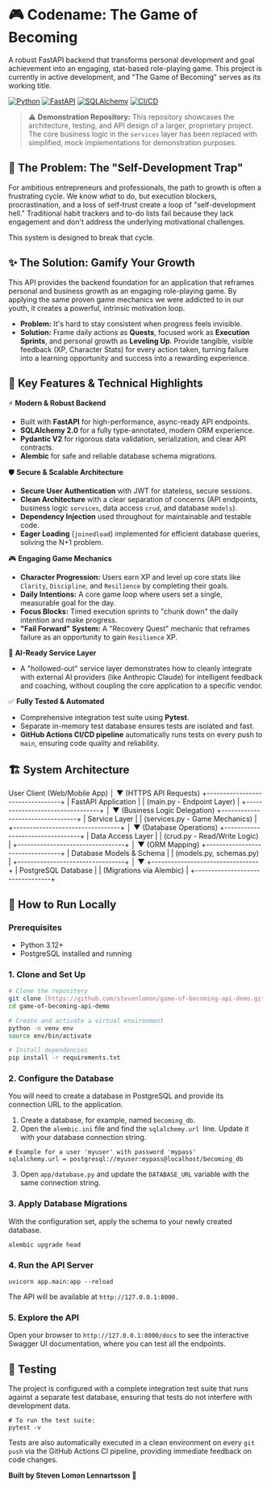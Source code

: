 # 🎮 Codename: The Game of Becoming

A robust FastAPI backend that transforms personal development and goal achievement into an engaging, stat-based role-playing game. This project is currently in active development, and "The Game of Becoming" serves as its working title.

[![Python](https://img.shields.io/badge/Python-3.12-blue.svg)](https://www.python.org/downloads/)
[![FastAPI](https://img.shields.io/badge/FastAPI-Latest-teal)](https://fastapi.tiangolo.com)
[![SQLAlchemy](https://img.shields.io/badge/SQLAlchemy-2.0-red)](https://www.sqlalchemy.org/)
[![CI/CD](https://github.com/stevenlomon/game-of-becoming-api-demo/actions/workflows/ci.yml/badge.svg)](https://github.com/stevenlomon/game-of-becoming-api-demo/actions/workflows/ci.yml)

> ⚠️ **Demonstration Repository:** This repository showcases the architecture, testing, and API design of a larger, proprietary project. The core business logic in the `services` layer has been replaced with simplified, mock implementations for demonstration purposes.

## 🎯 The Problem: The "Self-Development Trap"

For ambitious entrepreneurs and professionals, the path to growth is often a frustrating cycle. We know *what* to do, but execution blockers, procrastination, and a loss of self-trust create a loop of "self-development hell." Traditional habit trackers and to-do lists fail because they lack engagement and don't address the underlying motivational challenges.

This system is designed to break that cycle.

## ✨ The Solution: Gamify Your Growth

This API provides the backend foundation for an application that reframes personal and business growth as an engaging role-playing game. By applying the same proven game mechanics we were addicted to in our youth, it creates a powerful, intrinsic motivation loop.

* **Problem:** It's hard to stay consistent when progress feels invisible.
* **Solution:** Frame daily actions as **Quests**, focused work as **Execution Sprints**, and personal growth as **Leveling Up**. Provide tangible, visible feedback (XP, Character Stats) for every action taken, turning failure into a learning opportunity and success into a rewarding experience.

## 🔑 Key Features & Technical Highlights

⚡️ **Modern & Robust Backend**
* Built with **FastAPI** for high-performance, async-ready API endpoints.
* **SQLAlchemy 2.0** for a fully type-annotated, modern ORM experience.
* **Pydantic V2** for rigorous data validation, serialization, and clear API contracts.
* **Alembic** for safe and reliable database schema migrations.

🛡️ **Secure & Scalable Architecture**
* **Secure User Authentication** with JWT for stateless, secure sessions.
* **Clean Architecture** with a clear separation of concerns (API endpoints, business logic `services`, data access `crud`, and database `models`).
* **Dependency Injection** used throughout for maintainable and testable code.
* **Eager Loading** (`joinedload`) implemented for efficient database queries, solving the N+1 problem.

🎮 **Engaging Game Mechanics**
* **Character Progression:** Users earn XP and level up core stats like `Clarity`, `Discipline`, and `Resilience` by completing their goals.
* **Daily Intentions:** A core game loop where users set a single, measurable goal for the day.
* **Focus Blocks:** Timed execution sprints to "chunk down" the daily intention and make progress.
* **"Fail Forward" System:** A "Recovery Quest" mechanic that reframes failure as an opportunity to gain `Resilience` XP.

🤖 **AI-Ready Service Layer**
* A "hollowed-out" service layer demonstrates how to cleanly integrate with external AI providers (like Anthropic Claude) for intelligent feedback and coaching, without coupling the core application to a specific vendor.

✅ **Fully Tested & Automated**
* Comprehensive integration test suite using **Pytest**.
* Separate in-memory test database ensures tests are isolated and fast.
* **GitHub Actions CI/CD pipeline** automatically runs tests on every push to `main`, ensuring code quality and reliability.

## 🏗️ System Architecture
User Client (Web/Mobile App)
│
▼ (HTTPS API Requests)
+---------------------------------+
|      FastAPI Application        |
|  (main.py - Endpoint Layer)     |
+---------------------------------+
│
▼ (Business Logic Delegation)
+---------------------------------+
|      Service Layer              |
|  (services.py - Game Mechanics) |
+---------------------------------+
│
▼ (Database Operations)
+---------------------------------+
|      Data Access Layer          |
|  (crud.py - Read/Write Logic)   |
+---------------------------------+
│
▼ (ORM Mapping)
+---------------------------------+
|      Database Models & Schema   |
|  (models.py, schemas.py)        |
+---------------------------------+
│
▼
+---------------------------------+
|      PostgreSQL Database        |
|  (Migrations via Alembic)       |
+---------------------------------+

## 🚀 How to Run Locally

### Prerequisites
* Python 3.12+
* PostgreSQL installed and running

### 1. Clone and Set Up

```bash
# Clone the repository
git clone [https://github.com/stevenlomon/game-of-becoming-api-demo.git](https://github.com/stevenlomon/game-of-becoming-api-demo.git)
cd game-of-becoming-api-demo

# Create and activate a virtual environment
python -m venv env
source env/bin/activate

# Install dependencies
pip install -r requirements.txt
```

### 2. Configure the Database

You will need to create a database in PostgreSQL and provide its connection URL to the application.

1. Create a database, for example, named `becoming_db`.
2. Open the `alembic.ini` file and find the `sqlalchemy.url `line. Update it with your database connection string.

```console
# Example for a user 'myuser' with password 'mypass'
sqlalchemy.url = postgresql://myuser:mypass@localhost/becoming_db
```

3. Open `app/database.py` and update the `DATABASE_URL` variable with the same connection string.

### 3. Apply Database Migrations
With the configuration set, apply the schema to your newly created database.
```console
alembic upgrade head
```

### 4. Run the API Server
```console
uvicorn app.main:app --reload
```
The API will be available at `http://127.0.0.1:8000.`

### 5. Explore the API
Open your browser to `http://127.0.0.1:8000/docs` to see the interactive Swagger UI documentation, where you can test all the endpoints.

## 🧪 Testing
The project is configured with a complete integration test suite that runs against a separate test database, ensuring that tests do not interfere with development data.

```console
# To run the test suite:
pytest -v
```

Tests are also automatically executed in a clean environment on every `git push` via the GitHub Actions CI pipeline, providing immediate feedback on code changes.

**Built by Steven Lomon Lennartsson** 🌱